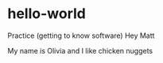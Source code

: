 # hello-world
Practice (getting to know software)
Hey Matt

My name is Olivia and I like chicken nuggets

